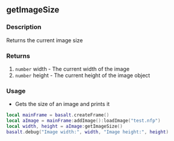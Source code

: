 ## getImageSize

### Description

Returns the current image size

### Returns

1. `number` width - The current width of the image
2. `number` height - The current height of the image object

### Usage

* Gets the size of an image and prints it

```lua
local mainFrame = basalt.createFrame()
local aImage = mainFrame:addImage():loadImage("test.nfp")
local width, height = aImage:getImageSize()
basalt.debug("Image width:", width, "Image height:", height)
```

